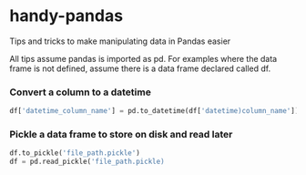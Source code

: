 # handy-pandas
Tips and tricks to make manipulating data in Pandas easier

All tips assume pandas is imported as pd. For examples where the data frame is not defined, assume there is a data frame declared called df.

### Convert a column to a datetime

```python
df['datetime_column_name'] = pd.to_datetime(df['datetime)column_name'])
```

### Pickle a data frame to store on disk and read later

```python
df.to_pickle('file_path.pickle')
df = pd.read_pickle('file_path.pickle)
